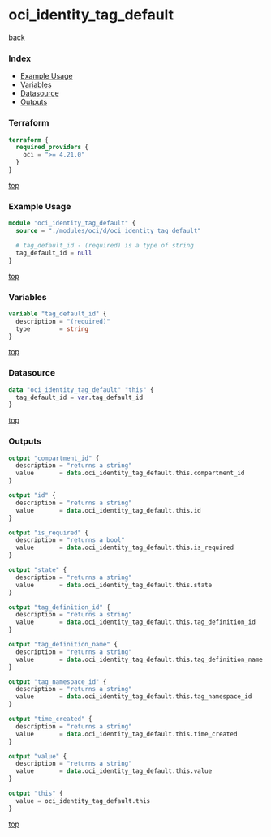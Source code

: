 # oci_identity_tag_default

[back](../oci.md)

### Index

- [Example Usage](#example-usage)
- [Variables](#variables)
- [Datasource](#datasource)
- [Outputs](#outputs)

### Terraform

```terraform
terraform {
  required_providers {
    oci = ">= 4.21.0"
  }
}
```

[top](#index)

### Example Usage

```terraform
module "oci_identity_tag_default" {
  source = "./modules/oci/d/oci_identity_tag_default"

  # tag_default_id - (required) is a type of string
  tag_default_id = null
}
```

[top](#index)

### Variables

```terraform
variable "tag_default_id" {
  description = "(required)"
  type        = string
}
```

[top](#index)

### Datasource

```terraform
data "oci_identity_tag_default" "this" {
  tag_default_id = var.tag_default_id
}
```

[top](#index)

### Outputs

```terraform
output "compartment_id" {
  description = "returns a string"
  value       = data.oci_identity_tag_default.this.compartment_id
}

output "id" {
  description = "returns a string"
  value       = data.oci_identity_tag_default.this.id
}

output "is_required" {
  description = "returns a bool"
  value       = data.oci_identity_tag_default.this.is_required
}

output "state" {
  description = "returns a string"
  value       = data.oci_identity_tag_default.this.state
}

output "tag_definition_id" {
  description = "returns a string"
  value       = data.oci_identity_tag_default.this.tag_definition_id
}

output "tag_definition_name" {
  description = "returns a string"
  value       = data.oci_identity_tag_default.this.tag_definition_name
}

output "tag_namespace_id" {
  description = "returns a string"
  value       = data.oci_identity_tag_default.this.tag_namespace_id
}

output "time_created" {
  description = "returns a string"
  value       = data.oci_identity_tag_default.this.time_created
}

output "value" {
  description = "returns a string"
  value       = data.oci_identity_tag_default.this.value
}

output "this" {
  value = oci_identity_tag_default.this
}
```

[top](#index)